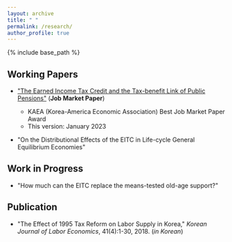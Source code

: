 ```yaml
---
layout: archive
title: " "
permalink: /research/
author_profile: true
---
```


{% include base_path %}


## Working Papers
* ["The Earned Income Tax Credit and the Tax-benefit Link of Public Pensions"](https://drive.google.com/open?id=1MhdUFc5D7R9VV5yjobNdQpGWJwOwTgmb&authuser=dmchun90%40gmail.com&usp=drive_fs) (**Job Market Paper**)
  *  KAEA (Korea-America Economic Association) Best Job Market Paper Award
  *  This version: January 2023

* "On the Distributional Effects of the EITC in Life-cycle General Equilibrium Economies"


## Work in Progress
* "How much can the EITC replace the means-tested old-age support?"


## Publication
* "The  Effect  of  1995  Tax  Reform  on  Labor  Supply  in  Korea," *Korean Journal of Labor Economics*, 41(4):1-30, 2018. (*in Korean*)